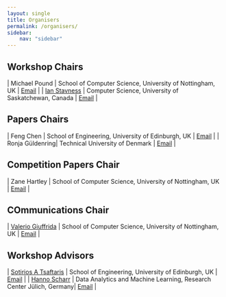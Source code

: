 ```yaml
---
layout: single
title: Organisers
permalink: /organisers/
sidebar:
    nav: "sidebar"
---
```


## Workshop Chairs

| Michael Pound | School of Computer Science, University of Nottingham, UK | [Email](mailto:michael.pound@nottingham.ac.uk) |
| [Ian Stavness](https://www.cs.usask.ca/faculty/stavness/) | Computer Science, University of Saskatchewan, Canada | [Email](mailto:ian.stavness@usask.ca) |

## Papers Chairs

| Feng Chen | School of Engineering, University of Edinburgh, UK | [Email](mailto:feng.chen@ed.ac.uk) |
| Ronja Güldenring| Technical University of Denmark | [Email](mailto:ronjag@dtu.dk) |

## Competition Papers Chair

| Zane Hartley | School of Computer Science, University of Nottingham, UK | [Email](mailto:zane.hartley@nottingham.ac.uk) |

## COmmunications Chair

| [Valerio Giuffrida](http://www.valeriogiuffrida.academy) | School of Computer Science, University of Nottingham, UK  | [Email](mailto:valerio.giuffrida@nottingham.ac.uk) |

## Workshop Advisors

| [Sotirios A Tsaftaris](https://vios.science/) | School of Engineering, University of Edinburgh, UK | [Email](mailto:s.tsaftaris@ed.ac.uk) |
| [Hanno Scharr](https://www.fz-juelich.de/profile/scharr_h) | Data Analytics and Machine Learning, Research Center Jülich, Germany| [Email](mailto:h.scharr@fz-juelich.de) | 



